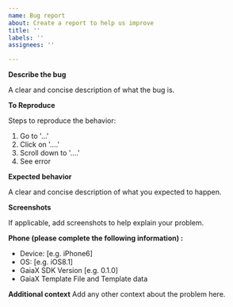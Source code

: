 ```yaml
---
name: Bug report
about: Create a report to help us improve
title: ''
labels: ''
assignees: ''

---
```


**Describe the bug**

A clear and concise description of what the bug is.

**To Reproduce**

Steps to reproduce the behavior:
1. Go to '...'
2. Click on '....'
3. Scroll down to '....'
4. See error

**Expected behavior**

A clear and concise description of what you expected to happen.

**Screenshots**

If applicable, add screenshots to help explain your problem.

**Phone (please complete the following information)  :**
 - Device: [e.g. iPhone6]
 - OS: [e.g. iOS8.1]
 - GaiaX SDK Version [e.g. 0.1.0]
 - GaiaX Template File and Template data

**Additional context**
Add any other context about the problem here.
